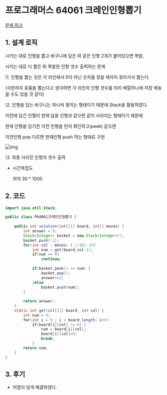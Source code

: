 # 프로그래머스 64061 크레인인형뽑기

[문제 링크](https://programmers.co.kr/learn/courses/30/lessons/64061)

## 1. 설계 로직

시키는 대로 인형을 뽑고 바구니에 담은 뒤 같은 인형 2개가 붙어있으면 폭발,

시키는 대로 다 뽑은 뒤 폭발한 인형 갯수 출력하는 문제



\1. 인형을 뽑는 것은 각 라인에서 0이 아닌 숫자를 찾을 때까지 찾아가서 뽑는다.

(극한까지 효율을 뽑는다고 생각하면 각 라인의 인형 갯수를 미리 배열하나에 저장 해놓을 수도 있을 것 같다)



\2. 인형을 담는 바구니는 하나씩 쌓이는 형태이기 때문에 Stack을 활용하였다.

이전에 담긴 인형이 현재 담을 인형과 같으면 같이 사라지는 형태이기 때문에

현재 인형을 담기전 이전 인형을 먼저 확인하고(peek) 같으면

이전인형 pop 다르면 현재인형 push 하는 형태로 구현

![img](https://blog.kakaocdn.net/dn/VSQDK/btq7SMfFjHG/8sp6YZnmGokDe2fJR85BnK/img.gif)

\3. 최종 사라진 인형의 갯수 출력



- 시간복잡도

  최악 30 * 1000

## 2. 코드

```java
import java.util.Stack;

public class P64061크레인인형뽑기 {
	
	public int solution(int[][] board, int[] moves) {
		int answer = 0;
		Stack<Integer> basket = new Stack<Integer>();
		basket.push(-1);
		for(int col : moves) { //뽑는 위치
			int num = get(board,col-1);
			if(num == 0)
				continue;
			
			if(basket.peek() == num) {
				basket.pop();
				answer+=2;
			}else 
				basket.push(num);
		}
		
		return answer;
	}
	static int get(int[][] board, int col) {
		int num = 0;
		for(int i = 0 ; i < board.length; i++) 
			if(board[i][col] != 0) {
				num = board[i][col];
				board[i][col]=0;
				break;
			}
		return num;
	}
}


```



## 3. 후기

- 어렵지 않게 해결하였다.